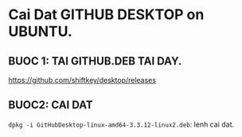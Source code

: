 # Cai Dat GITHUB DESKTOP on UBUNTU.


## BUOC 1: TAI GITHUB.DEB TAI DAY.

https://github.com/shiftkey/desktop/releases

## BUOC2: CAI DAT


` dpkg -i GitHubDesktop-linux-amd64-3.3.12-linux2.deb `: lenh cai dat.

